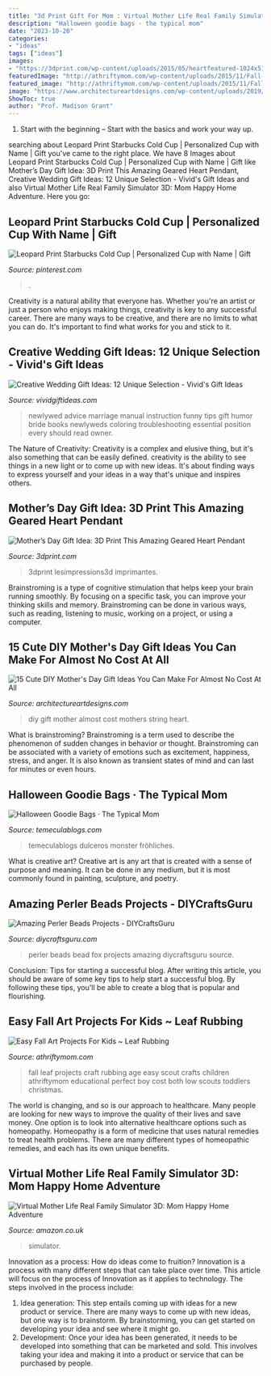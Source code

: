 ```yaml
---
title: "3d Print Gift For Mom : Virtual Mother Life Real Family Simulator 3d: Mom Happy Home Adventure"
description: "Halloween goodie bags · the typical mom"
date: "2023-10-20"
categories:
- "ideas"
tags: ["ideas"]
images:
- "https://3dprint.com/wp-content/uploads/2015/05/heartfeatured-1024x512.jpg"
featuredImage: "http://athriftymom.com/wp-content/uploads/2015/11/Fall-craft-projects-for-kids-LEAF-RUBBING-perfect-for-school-age-children-girl-scout-or-boy-scout-craft-ideas-that-are-both-educational-and-low-cost.jpg"
featured_image: "http://athriftymom.com/wp-content/uploads/2015/11/Fall-craft-projects-for-kids-LEAF-RUBBING-perfect-for-school-age-children-girl-scout-or-boy-scout-craft-ideas-that-are-both-educational-and-low-cost.jpg"
image: "https://www.architectureartdesigns.com/wp-content/uploads/2019/03/15-Cute-DIY-Mothers-Day-Gift-Ideas-You-Can-Make-For-Almost-No-Cost-At-All-4.jpg"
ShowToc: true
author: "Prof. Madison Grant"
---
```



1. Start with the beginning – Start with the basics and work your way up.

	

		
searching about Leopard Print Starbucks Cold Cup | Personalized Cup with Name | Gift you've came to the right place. We have 8 Images about Leopard Print Starbucks Cold Cup | Personalized Cup with Name | Gift like Mother’s Day Gift Idea: 3D Print This Amazing Geared Heart Pendant, Creative Wedding Gift Ideas: 12 Unique Selection - Vivid&#039;s Gift Ideas and also Virtual Mother Life Real Family Simulator 3D: Mom Happy Home Adventure. Here you go:
		
    
## Leopard Print Starbucks Cold Cup | Personalized Cup With Name | Gift

<img loading=lazy src="https://i.pinimg.com/736x/39/af/5c/39af5c75f6a6a098e0d313806588081e.jpg" onerror="this.onerror=null;this.src='https://tse2.mm.bing.net/th?id=OIP.30p09_LU9Y_S4COGNivHfgHaJ3&amp;pid=15.1';" alt="Leopard Print Starbucks Cold Cup | Personalized Cup with Name | Gift">

_Source: pinterest.com_

>. 

	

Creativity is a natural ability that everyone has. Whether you're an artist or just a person who enjoys making things, creativity is key to any successful career. There are many ways to be creative, and there are no limits to what you can do. It's important to find what works for you and stick to it.

    
## Creative Wedding Gift Ideas: 12 Unique Selection - Vivid&#039;s Gift Ideas

<img loading=lazy src="https://vividgiftideas.com/wp-content/uploads/2014/05/The-Newlyweds-Instruction-Manual-Essential-Information-Troubleshooting-Tips-and-Advice-for-the-First-Year-of-Marriage-Owners-and-Instruction-Manual-Paperback.jpg" onerror="this.onerror=null;this.src='https://tse2.mm.bing.net/th?id=OIP.ncZMKURtG-74NU0kfhhx7AAAAA&amp;pid=15.1';" alt="Creative Wedding Gift Ideas: 12 Unique Selection - Vivid&#039;s Gift Ideas">

_Source: vividgiftideas.com_

>newlywed advice marriage manual instruction funny tips gift humor bride books newlyweds coloring troubleshooting essential position every should read owner. 

	

The Nature of Creativity:
Creativity is a complex and elusive thing, but it's also something that can be easily defined. creativity is the ability to see things in a new light or to come up with new ideas. It's about finding ways to express yourself and your ideas in a way that's unique and inspires others.

    
## Mother’s Day Gift Idea: 3D Print This Amazing Geared Heart Pendant

<img loading=lazy src="https://3dprint.com/wp-content/uploads/2015/05/heartfeatured-1024x512.jpg" onerror="this.onerror=null;this.src='https://tse3.mm.bing.net/th?id=OIP.qIPKDJUkWthuaqaI809-ogHaDt&amp;pid=15.1';" alt="Mother’s Day Gift Idea: 3D Print This Amazing Geared Heart Pendant">

_Source: 3dprint.com_

>3dprint lesimpressions3d imprimantes. 

	

Brainstroming is a type of cognitive stimulation that helps keep your brain running smoothly. By focusing on a specific task, you can improve your thinking skills and memory. Brainstroming can be done in various ways, such as reading, listening to music, working on a project, or using a computer.

    
## 15 Cute DIY Mother&#039;s Day Gift Ideas You Can Make For Almost No Cost At All

<img loading=lazy src="https://www.architectureartdesigns.com/wp-content/uploads/2019/03/15-Cute-DIY-Mothers-Day-Gift-Ideas-You-Can-Make-For-Almost-No-Cost-At-All-4.jpg" onerror="this.onerror=null;this.src='https://tse4.mm.bing.net/th?id=OIP.5I7Svq8k3M8n_T7OGlcCXQHaLH&amp;pid=15.1';" alt="15 Cute DIY Mother&#039;s Day Gift Ideas You Can Make For Almost No Cost At All">

_Source: architectureartdesigns.com_

>diy gift mother almost cost mothers string heart. 

	

What is brainstroming?
Brainstroming is a term used to describe the phenomenon of sudden changes in behavior or thought. Brainstroming can be associated with a variety of emotions such as excitement, happiness, stress, and anger. It is also known as transient states of mind and can last for minutes or even hours.

    
## Halloween Goodie Bags · The Typical Mom

<img loading=lazy src="https://temeculablogs.com/wp-content/uploads/2016/08/Free-printable-Halloween-goodie-bags.jpg" onerror="this.onerror=null;this.src='https://tse3.mm.bing.net/th?id=OIP.O6v7dx4hEPL1SPmdULtjQwHaLH&amp;pid=15.1';" alt="Halloween Goodie Bags · The Typical Mom">

_Source: temeculablogs.com_

>temeculablogs dulceros monster fröhliches. 

	

What is creative art?
Creative art is any art that is created with a sense of purpose and meaning. It can be done in any medium, but it is most commonly found in painting, sculpture, and poetry.

    
## Amazing Perler Beads Projects - DIYCraftsGuru

<img loading=lazy src="https://www.diycraftsguru.com/wp-content/uploads/2016/12/43-fox-perler-beads.jpg" onerror="this.onerror=null;this.src='https://tse3.mm.bing.net/th?id=OIP.Aqw6vxG2W1wZMfxBnE1saAHaG5&amp;pid=15.1';" alt="Amazing Perler Beads Projects - DIYCraftsGuru">

_Source: diycraftsguru.com_

>perler beads bead fox projects amazing diycraftsguru source. 

	

Conclusion: Tips for starting a successful blog.
After writing this article, you should be aware of some key tips to help start a successful blog. By following these tips, you'll be able to create a blog that is popular and flourishing.

    
## Easy Fall Art Projects For Kids ~ Leaf Rubbing

<img loading=lazy src="http://athriftymom.com/wp-content/uploads/2015/11/Fall-craft-projects-for-kids-LEAF-RUBBING-perfect-for-school-age-children-girl-scout-or-boy-scout-craft-ideas-that-are-both-educational-and-low-cost.jpg" onerror="this.onerror=null;this.src='https://tse1.mm.bing.net/th?id=OIP.2W9lldjqdEi1FQ5z4JSOdwAAAA&amp;pid=15.1';" alt="Easy Fall Art Projects For Kids ~ Leaf Rubbing">

_Source: athriftymom.com_

>fall leaf projects craft rubbing age easy scout crafts children athriftymom educational perfect boy cost both low scouts toddlers christmas. 

	

The world is changing, and so is our approach to healthcare. Many people are looking for new ways to improve the quality of their lives and save money. One option is to look into alternative healthcare options such as homeopathy. Homeopathy is a form of medicine that uses natural remedies to treat health problems. There are many different types of homeopathic remedies, and each has its own unique benefits.

    
## Virtual Mother Life Real Family Simulator 3D: Mom Happy Home Adventure

<img loading=lazy src="https://images-eu.ssl-images-amazon.com/images/I/91-bRcxaB4L.jpg" onerror="this.onerror=null;this.src='https://tse2.mm.bing.net/th?id=OIP.q8exkqyvt6Eb5G6zWS08uQHaEK&amp;pid=15.1';" alt="Virtual Mother Life Real Family Simulator 3D: Mom Happy Home Adventure">

_Source: amazon.co.uk_

>simulator. 

	

Innovation as a process: How do ideas come to fruition?
Innovation is a process with many different steps that can take place over time. This article will focus on the process of Innovation as it applies to technology. The steps involved in the process include: 
1. Idea generation: This step entails coming up with ideas for a new product or service. There are many ways to come up with new ideas, but one way is to brainstorm. By brainstorming, you can get started on developing your idea and see where it might go. 
2. Development: Once your idea has been generated, it needs to be developed into something that can be marketed and sold. This involves taking your idea and making it into a product or service that can be purchased by people. 

